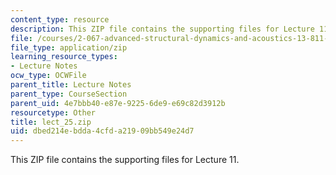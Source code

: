 ```yaml
---
content_type: resource
description: This ZIP file contains the supporting files for Lecture 11.
file: /courses/2-067-advanced-structural-dynamics-and-acoustics-13-811-spring-2004/dbed214ebdda4cfda21909bb549e24d7_lect_25.zip
file_type: application/zip
learning_resource_types:
- Lecture Notes
ocw_type: OCWFile
parent_title: Lecture Notes
parent_type: CourseSection
parent_uid: 4e7bbb40-e87e-9225-6de9-e69c82d3912b
resourcetype: Other
title: lect_25.zip
uid: dbed214e-bdda-4cfd-a219-09bb549e24d7
---
```

This ZIP file contains the supporting files for Lecture 11.

